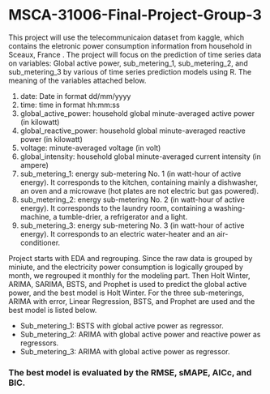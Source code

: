 # MSCA-31006-Final-Project-Group-3

This project will use the telecommunicaion dataset from kaggle, which contains the eletronic power consumption information from household in Sceaux, France . The project will focus on the prediction of time series data on variables: Global active power, sub_metering_1, sub_metering_2, and sub_metering_3 by various of time series prediction models using R. The meaning of the variables attached below.

1. date: Date in format dd/mm/yyyy
2. time: time in format hh:mm:ss
3. global_active_power: household global minute-averaged active power (in kilowatt)
4. global_reactive_power: household global minute-averaged reactive power (in kilowatt)
5. voltage: minute-averaged voltage (in volt)
6. global_intensity: household global minute-averaged current intensity (in ampere)
7. sub_metering_1: energy sub-metering No. 1 (in watt-hour of active energy). It corresponds to the kitchen, containing mainly a dishwasher, an oven and a microwave (hot plates are not electric but gas powered).
8. sub_metering_2: energy sub-metering No. 2 (in watt-hour of active energy). It corresponds to the laundry room, containing a washing-machine, a tumble-drier, a refrigerator and a light.
9. sub_metering_3: energy sub-metering No. 3 (in watt-hour of active energy). It corresponds to an electric water-heater and an air-conditioner. 

Project starts with EDA and regrouping. Since the raw data is grouped by miniute, and the electricity power consumption is logically grouped by month, we regrouped it monthly for the modeling part. Then Holt Winter, ARIMA, SARIMA, BSTS, and Prophet is used to predict the global active power, and the best model is Holt Winter. For the three sub-meterings, ARIMA with error, Linear Regression, BSTS, and Prophet are used and the best model is listed below.
- Sub_metering_1: BSTS with global active power as regressor.
- Sub_metering_2: ARIMA with global active power and reactive power as regressors.
- Sub_metering_3: ARIMA with global active power as regressor.
### The best model is evaluated by the RMSE, sMAPE, AICc, and BIC.

